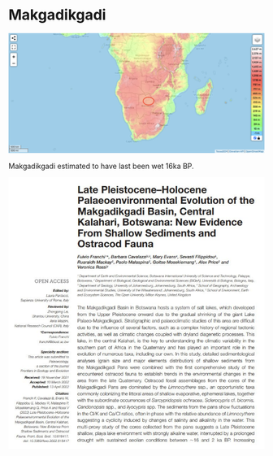 # Makgadikgadi

![sa](img/makgadikgadi.png "sa")

Makgadikgadi estimated to have last been wet 16ka BP.

![sa](img/makgadikgadi.jpg "sa")